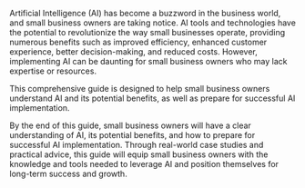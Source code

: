 
Artificial Intelligence (AI) has become a buzzword in the business world, and small business owners are taking notice. AI tools and technologies have the potential to revolutionize the way small businesses operate, providing numerous benefits such as improved efficiency, enhanced customer experience, better decision-making, and reduced costs. However, implementing AI can be daunting for small business owners who may lack expertise or resources.

This comprehensive guide is designed to help small business owners understand AI and its potential benefits, as well as prepare for successful AI implementation. 

By the end of this guide, small business owners will have a clear understanding of AI, its potential benefits, and how to prepare for successful AI implementation. Through real-world case studies and practical advice, this guide will equip small business owners with the knowledge and tools needed to leverage AI and position themselves for long-term success and growth.


